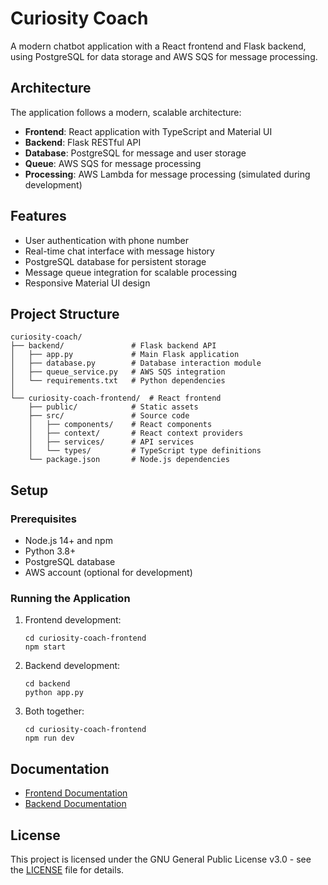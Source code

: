 # Curiosity Coach

A modern chatbot application with a React frontend and Flask backend, using PostgreSQL for data storage and AWS SQS for message processing.

## Architecture

The application follows a modern, scalable architecture:

- **Frontend**: React application with TypeScript and Material UI
- **Backend**: Flask RESTful API 
- **Database**: PostgreSQL for message and user storage
- **Queue**: AWS SQS for message processing
- **Processing**: AWS Lambda for message processing (simulated during development)

## Features

- User authentication with phone number
- Real-time chat interface with message history
- PostgreSQL database for persistent storage
- Message queue integration for scalable processing
- Responsive Material UI design

## Project Structure

```
curiosity-coach/
├── backend/               # Flask backend API
│   ├── app.py             # Main Flask application
│   ├── database.py        # Database interaction module
│   ├── queue_service.py   # AWS SQS integration
│   └── requirements.txt   # Python dependencies
│
└── curiosity-coach-frontend/  # React frontend
    ├── public/            # Static assets
    ├── src/               # Source code
    │   ├── components/    # React components
    │   ├── context/       # React context providers
    │   ├── services/      # API services
    │   └── types/         # TypeScript type definitions
    └── package.json       # Node.js dependencies
```

## Setup

### Prerequisites

- Node.js 14+ and npm
- Python 3.8+
- PostgreSQL database
- AWS account (optional for development)

### Running the Application

1. Frontend development:
   ```
   cd curiosity-coach-frontend
   npm start
   ```

2. Backend development:
   ```
   cd backend
   python app.py
   ```

3. Both together:
   ```
   cd curiosity-coach-frontend
   npm run dev
   ```

## Documentation

- [Frontend Documentation](./curiosity-coach-frontend/README.md)
- [Backend Documentation](./backend/README.md)

## License

This project is licensed under the GNU General Public License v3.0 - see the [LICENSE](./LICENSE) file for details. 